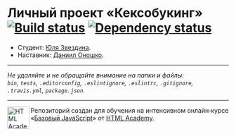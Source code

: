 # Личный проект «Кексобукинг» [![Build status][travis-image]][travis-url] [![Dependency status][dependency-image]][dependency-url]

* Студент: [Юля Звездина](https://up.htmlacademy.ru/javascript/8/user/306989).
* Наставник: [Даниил Оношко](https://up.htmlacademy.ru/javascript/8/user/154426).

---

_Не удаляйте и не обращайте внимание на папки и файлы:_<br>
_`bin`, `tests`, `.editorconfig`, `.eslintignore`, `.eslintrc`, `.gitignore`, `.travis.yml`, `package.json`._

---

<a href="https://htmlacademy.ru/intensive/javascript"><img align="left" width="50" height="50" title="HTML Academy" src="https://up.htmlacademy.ru/static/img/intensive/javascript/logo-for-github.svg"></a>

Репозиторий создан для обучения на интенсивном онлайн‑курсе «[Базовый JavaScript](https://htmlacademy.ru/intensive/javascript)» от [HTML Academy](https://htmlacademy.ru).

[travis-image]: https://travis-ci.org/htmlacademy-javascript/306989-keksobooking.svg?branch=master
[travis-url]: https://travis-ci.org/htmlacademy-javascript/306989-keksobooking
[dependency-image]: https://david-dm.org/htmlacademy-javascript/306989-keksobooking.svg?style=flat-square
[dependency-url]: https://david-dm.org/htmlacademy-javascript/306989-keksobooking
